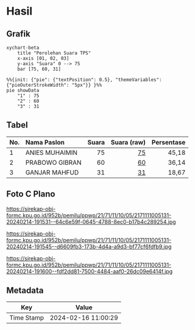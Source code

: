 # Hasil

## Grafik

```mermaid
xychart-beta
    title "Perolehan Suara TPS"
    x-axis [01, 02, 03]
    y-axis "Suara" 0 --> 75
    bar [75, 60, 31]
```

```mermaid
%%{init: {"pie": {"textPosition": 0.5}, "themeVariables": {"pieOuterStrokeWidth": "5px"}} }%%
pie showData
    "1" : 75
    "2" : 60
    "3" : 31
```

## Tabel

| No. | Nama Paslon    | Suara | Suara (raw) | Persentase |
|:--- |:-------------- | -----:| -----------:| ----------:|
| 1   | ANIES MUHAIMIN | 75    | [75][p-1]   | 45,18      |
| 2   | PRABOWO GIBRAN | 60    | [60][p-2]   | 36,14      |
| 3   | GANJAR MAHFUD  | 31    | [31][p-3]   | 18,67      |


[p-1]: https://github.com/gigit-pemilu/pemilu-2024-21-kepulauan-riau/blob/main/pilpres/hitung-suara/sub/21-kepulauan-riau/sub/71-kota-batam/sub/11-sagulung/sub/1005-sungai-langkai/sub/131-tps/sub/paslon-1.txt
[p-2]: https://github.com/gigit-pemilu/pemilu-2024-21-kepulauan-riau/blob/main/pilpres/hitung-suara/sub/21-kepulauan-riau/sub/71-kota-batam/sub/11-sagulung/sub/1005-sungai-langkai/sub/131-tps/sub/paslon-2.txt
[p-3]: https://github.com/gigit-pemilu/pemilu-2024-21-kepulauan-riau/blob/main/pilpres/hitung-suara/sub/21-kepulauan-riau/sub/71-kota-batam/sub/11-sagulung/sub/1005-sungai-langkai/sub/131-tps/sub/paslon-3.txt

## Foto C Plano

https://sirekap-obj-formc.kpu.go.id/952b/pemilu/ppwp/21/71/11/10/05/2171111005131-20240214-191531--64c6e59f-0645-4788-8ec0-b17b4c289254.jpg

https://sirekap-obj-formc.kpu.go.id/952b/pemilu/ppwp/21/71/11/10/05/2171111005131-20240214-191545--d6609fb3-173b-4d4a-a9d3-bf77cf6fdfb9.jpg

https://sirekap-obj-formc.kpu.go.id/952b/pemilu/ppwp/21/71/11/10/05/2171111005131-20240214-191600--fdf2dd81-7500-4484-aaf0-26dc09e6414f.jpg


## Metadata

| Key        | Value               |
| ---------- | ------------------- |
| Time Stamp | 2024-02-16 11:00:29 |



